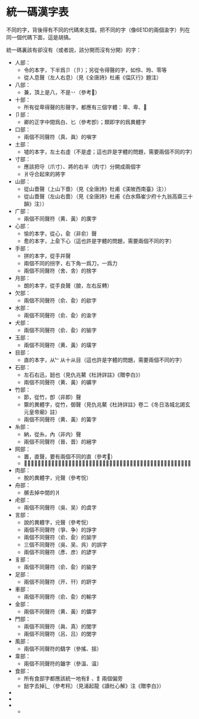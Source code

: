 <h1>統一碼漢字表</h1>

<p>不同的字，背後得有不同的代碼來支撐。把不同的字（像6E1D的兩個渝字）列在同一個代碼下面，這是胡搞。</p>
<p>統一碼裏該有卻沒有（或者説，該分開而沒有分開）的字：</p>
<ul>
<li>人部：
<ul>
<li>令的本字，下半爲卩（卪）；另從令得聲的字，如伶、玲、零等</li>
<li>從人息聲（左人右息）（見《全唐詩》杜甫《偪仄行》題注）</li>
</ul>
</li>

<li>八部：
<ul>
<li>兼，頂上是八，不是丷（參考𠔥）</li>
</ul>
</li>

<li>十部：
<ul>
<li>所有從卑得聲的形聲字，都應有三個字體：卑、卑、𤰞</li>
</ul>
</li>

<li>卩部：
<ul>
<li>卿的正字中間爲白、匕（參考卽）；類即字的爲異體字</li>
</ul>
</li>



<li>口部：
<ul>
<li>兩個不同聲符（真、眞）的嗔字</li>
</ul>
</li>


<li>土部：
<ul>
<li>墟的本字，左土右虛（不是虚；這也許是字體的問題，需要兩個不同的字）</li>
</ul>
</li>

<li>寸部：
<ul>
<li>應該把寽（爪寸）、將的右半（肉寸）分開成兩個字</li>
<li>爿寽合起來的將字</li>
</ul>
</li>


<li>山部：
<ul>
<li>從山嗇聲（上山下嗇）（見《全唐詩》杜甫《渼陂西南臺》注））</li>
<li>從山嗇聲（左山右嗇）（見《全唐詩》杜甫《白水縣崔少府十九翁高齋三十韻》注））</li>
</ul>
</li>

<li>广部：
<ul>
<li>兩個不同聲符（黄、黃）的廣字</li>
</ul>
</li>




<li>心部：
<ul>
<li>愉的本字，從心，兪（非俞）聲</li>
<li>愈的本字，上兪下心（這也許是字體的問題，需要兩個不同的字）</li>

</ul>
</li>

<li>手部：
<ul>
<li>拼的本字，從手幷聲</li>
<li>兩個不同的拐字，右下角一爲刀，一爲力</li>
<li>兩個不同聲符（舍、舎）的捨字</li>
</ul>
</li>

<li>月部：
<ul>
<li>朗的本字，從手良聲（朖，左右反轉）</ili>
</ul>
</li>

<li>欠部：
<ul>
<li>兩個不同聲符（俞、兪）的歈字</li>
</ul>
</li>


<li>水部：
<ul>
<li>兩個不同聲符（俞、兪）的渝字</li>
</ul>
</li>

<li>犬部：
<ul>
<li>兩個不同聲符（俞、兪）的㺄字</li>
</ul>
</li>

<li>玉部：
<ul>
<li>兩個不同聲符（黄、黃）的璜字</li>
</ul>
</li>

<li>目部：
<ul>
<li>直的本字，从﹂从十从目（這也許是字體的問題，需要兩個不同的字）</li>
</ul>
</li>

<li>石部：
<ul>
<li>左石右迅，䭀也（見仇兆鰲《杜詩詳註》《贈李白》）</li>
<li>兩個不同聲符（黄、黃）的礦字</li>

</ul>
</li>


<li>竹部：
<ul>
<li>節，從竹，卽（非即）聲</li>
<li>籞的異體字，從竹，御聲（見仇兆鰲《杜詩詳註》卷二《冬日洛城北謁玄元皇帝廟》註）</li>
<li>兩個不同聲符（黄、黃）的簧字</li>

</ul>
</li>

<li>糸部：
<ul>
<li>納，從糸，內（非内）聲</li>
<li>兩個不同聲符（晉、晋）的縉字</li>

</ul>
</li>


<li>网部：
<ul>
<li>置，直聲，要有兩個不同的直（參考𦋘）</li>
<li>𦌈的異體字，上罒下妾（見黃希、黃鶴《黃氏補千家註紀年杜工部詩史》《戲簡鄭廣文虔兼呈蘇司業源明》注）</li>
</ul>
</li>

<li>肉部：
<ul>
<li>脫的異體字，兊聲（參考恱）</li>
</ul>
</li>



<li>舟部：
<ul>
<li>䒂去掉中間的爿</li>
</ul>
</li>

<li>虍部：
<ul>
<li>兩個不同聲符（吳、吴）的虞字</li>
</ul>
</li>

<li>言部：
<ul>
<li>說的異體字，兊聲（參考恱）</li>
<li>兩個不同聲符（爭、争）的諍字</li>
<li>兩個不同聲符（俞、兪）的諭字</li>
<li>三個不同聲符（吳、吴、呉）的誤字</li>
<li>兩個不同聲符（彥、彦）的諺字</li>
</ul>
</li>

<li>豸部：
<ul>
<li>兩個不同聲符（俞、兪）的貐字</li>
</ul>
</li>


<li>足部：
<ul>
<li>兩個不同聲符（开、幵）的趼字</li>
</ul>
</li>

<li>車部：
<ul>
<li>兩個不同聲符（俞、兪）的輸字</li>
</ul>
</li>

<li>金部：
<ul>
<li>兩個不同聲符（黄、黃）的鑛字</li>
</ul>
</li>


<li>門部：
<ul>
<li>兩個不同聲符（眞、真）的閭字</li>
<li>兩個不同聲符（呂、吕）的閭字</li>
</ul>
</li>


<li>風部：
<ul>
<li>兩個不同聲符的颻字（參搖、揺）</li>
</ul>
</li>

<li>韋部：
<ul>
<li>兩個不同聲符的韞字（參溫、温）</li>
</ul>
</li>



<li>食部：
<ul>
<li>所有食部字都應該統一地有𩙿、飠兩個偏旁</li>
<li>䭀字去掉辶（參考籸）（見浦起龍《讀杜心解》注《贈李白》）</li>
</ul>
</li>


<li></li>
<li></li>
<li>
<ul>
<li></li>
</ul>
</li>
</ul>

